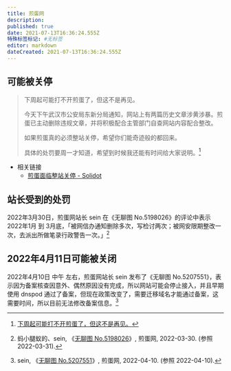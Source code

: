 ```yaml
---
title: 煎蛋网
description: 
published: true
date: 2021-07-13T16:36:24.555Z
特殊标签标记: #无标签
editor: markdown
dateCreated: 2021-07-13T16:36:24.555Z
---
```


## 可能被关停

> 下周起可能打不开煎蛋了，但这不是再见。
>
> 今天下午武汉市公安局东新分局通知，网站上有两篇历史文章涉黄涉暴。煎蛋已主动删除违规文章，并将积极配合主管部门自查网站内容配合整改。
>
> 如果煎蛋真的必须整站关停，希望你们能奇迹般的都回来。
>
> 具体的处罚要周一才知道，希望到时候我还能有时间给大家说明。[^ngb]

[^ngb]: [下周起可能打不开煎蛋了，但这不是再见。](https://web.archive.org/web/20180717202038/http://jandan.net/2018/07/13/not-goodbye.html)

+ 相关链接
    + [煎蛋面临整站关停 - Solidot](https://web.archive.org/web/20181219192952/https://www.solidot.org/story?sid=57197)

## 站长受到的处罚

2022年3月30日，煎蛋网站长 sein 在《无聊图 No.5198026》的评论中表示 2022年1月 到 3月底，「被网信办通知删除多次，写检讨两次；被网安限期整改一次，去派出所做笔录行政警告一次。」[^5198026]

[^5198026]: 蚂小腿蚁的、sein, 《[无聊图 No.5198026](https://web.archive.org/web/20220331045527/https://jandan.net/t/5198026)》, 煎蛋网, 2022-03-30. (参照 2022-03-31).

## 2022年4月11日可能被关闭

2022年4月10日 中午 左右，煎蛋网站长 sein 发布了《无聊图 No.5207551》，表示因为备案核查因意外、偶然原因没有完成，所以网站可能会停止接入，并且早期使用 dnspod 通过了备案，但现在政策改变了，需要迁移域名才能通过备案，这需要时间，所以目前无法修改备案信息。[^5207551]

[^5207551]:
    sein, 《[无聊图 No.5207551](https://web.archive.org/web/20220410102649/https://jandan.net/t/5207551)》, 煎蛋网, 2022-04-10. (参照 2022-04-10).
